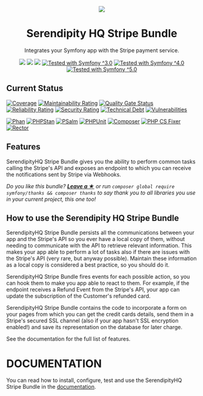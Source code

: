 <p align="center">
    <a href="http://www.serendipityhq.com" target="_blank">
        <img style="max-width: 350px" src="http://www.serendipityhq.com/assets/open-source-projects/Logo-SerendipityHQ-Icon-Text-Purple.png">
    </a>
</p>

<h1 align="center">Serendipity HQ Stripe Bundle</h1>
<p align="center">Integrates your Symfony app with the Stripe payment service.</p>
<p align="center">
    <a href="https://github.com/Aerendir/bundle-stripe/releases"><img src="https://img.shields.io/packagist/v/serendipity_hq/bundle-stripe.svg?style=flat-square"></a>
    <a href="https://opensource.org/licenses/MIT"><img src="https://img.shields.io/badge/license-MIT-brightgreen.svg?style=flat-square"></a>
    <a href="https://github.com/Aerendir/bundle-stripe/releases"><img src="https://img.shields.io/packagist/php-v/serendipity_hq/bundle-stripe?color=%238892BF&style=flat-square&logo=php" /></a>
    <a title="Tested with Symfony ^3.0" href="https://github.com/Aerendir/bundle-stripe/actions?query=branch%3Adev"><img title="Tested with Symfony ^3.0" src="https://img.shields.io/badge/Symfony-%5E3.0-333?style=flat-square&logo=symfony" /></a>
    <a title="Tested with Symfony ^4.0" href="https://github.com/Aerendir/bundle-stripe/actions?query=branch%3Adev"><img title="Tested with Symfony ^4.0" src="https://img.shields.io/badge/Symfony-%5E4.0-333?style=flat-square&logo=symfony" /></a>
    <a title="Tested with Symfony ^5.0" href="https://github.com/Aerendir/bundle-stripe/actions?query=branch%3Adev"><img title="Tested with Symfony ^5.0" src="https://img.shields.io/badge/Symfony-%5E5.0-333?style=flat-square&logo=symfony" /></a>
</p>

## Current Status

[![Coverage](https://sonarcloud.io/api/project_badges/measure?project=Aerendir_bundle-stripe&metric=coverage)](https://sonarcloud.io/dashboard?id=Aerendir_bundle-stripe)
[![Maintainability Rating](https://sonarcloud.io/api/project_badges/measure?project=Aerendir_bundle-stripe&metric=sqale_rating)](https://sonarcloud.io/dashboard?id=Aerendir_bundle-stripe)
[![Quality Gate Status](https://sonarcloud.io/api/project_badges/measure?project=Aerendir_bundle-stripe&metric=alert_status)](https://sonarcloud.io/dashboard?id=Aerendir_bundle-stripe)
[![Reliability Rating](https://sonarcloud.io/api/project_badges/measure?project=Aerendir_bundle-stripe&metric=reliability_rating)](https://sonarcloud.io/dashboard?id=Aerendir_bundle-stripe)
[![Security Rating](https://sonarcloud.io/api/project_badges/measure?project=Aerendir_bundle-stripe&metric=security_rating)](https://sonarcloud.io/dashboard?id=Aerendir_bundle-stripe)
[![Technical Debt](https://sonarcloud.io/api/project_badges/measure?project=Aerendir_bundle-stripe&metric=sqale_index)](https://sonarcloud.io/dashboard?id=Aerendir_bundle-stripe)
[![Vulnerabilities](https://sonarcloud.io/api/project_badges/measure?project=Aerendir_bundle-stripe&metric=vulnerabilities)](https://sonarcloud.io/dashboard?id=Aerendir_bundle-stripe)

[![Phan](https://github.com/Aerendir/bundle-stripe/workflows/Phan/badge.svg)](https://github.com/Aerendir/bundle-stripe/actions?query=branch%3Adev)
[![PHPStan](https://github.com/Aerendir/bundle-stripe/workflows/PHPStan/badge.svg)](https://github.com/Aerendir/bundle-stripe/actions?query=branch%3Adev)
[![PSalm](https://github.com/Aerendir/bundle-stripe/workflows/PSalm/badge.svg)](https://github.com/Aerendir/bundle-stripe/actions?query=branch%3Adev)
[![PHPUnit](https://github.com/Aerendir/bundle-stripe/workflows/PHPunit/badge.svg)](https://github.com/Aerendir/bundle-stripe/actions?query=branch%3Adev)
[![Composer](https://github.com/Aerendir/bundle-stripe/workflows/Composer/badge.svg)](https://github.com/Aerendir/bundle-stripe/actions?query=branch%3Adev)
[![PHP CS Fixer](https://github.com/Aerendir/bundle-stripe/workflows/PHP%20CS%20Fixer/badge.svg)](https://github.com/Aerendir/bundle-stripe/actions?query=branch%3Adev)
[![Rector](https://github.com/Aerendir/bundle-stripe/workflows/Rector/badge.svg)](https://github.com/Aerendir/bundle-stripe/actions?query=branch%3Adev)

## Features

SerendipityHQ Stripe Bundle gives you the ability to perform common tasks calling the Stripe's API and exposes an endpoint to which you can receive the notifications sent by Stripe via Webhooks.

*Do you like this bundle? [**Leave a &#9733;**](#js-repo-pjax-container) or run `composer global require symfony/thanks && composer thanks` to say thank you to all libraries you use in your current project, this one too!*

How to use the Serendipity HQ Stripe Bundle
-------------------------------------------

SerendipityHQ Stripe Bundle persists all the communications between your app and the Stripe's API so you ever have a local copy of them, without needing to communicate with the API to retrieve relevant information. This makes your app able to perform a lot of tasks also if there are issues with the
Stripe's API (very rare, but anyway possible).
Maintain these information as a local copy is considered a best practice, so you should do it.

SerendipityHQ Stripe Bundle fires events for each possible action, so you can hook them to make you app able to react to them.
For example, if the endpoint receives a Refund Event from the Stripe's API, your app can update the subscription of the Customer's refunded card.

SerendipityHQ Stripe Bundle contains the code to incorporate a form on your pages from which you can get the credit cards details, send them in a Stripe's secured SSL channel (also if your app hasn't SSL encryption enabled!) and save its representation on the database for later charge.

See the documentation for the full list of features.

DOCUMENTATION
=============

You can read how to install, configure, test and use the SerendipityHQ Stripe Bundle in the [documentation](docs/Index.md).
